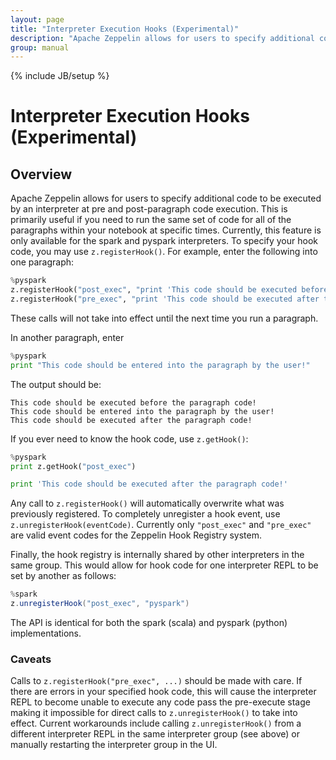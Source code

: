 ```yaml
---
layout: page
title: "Interpreter Execution Hooks (Experimental)"
description: "Apache Zeppelin allows for users to specify additional code to be executed by an interpreter at pre and post-paragraph code execution."
group: manual
---
```

<!--
Licensed under the Apache License, Version 2.0 (the "License");
you may not use this file except in compliance with the License.
You may obtain a copy of the License at

http://www.apache.org/licenses/LICENSE-2.0

Unless required by applicable law or agreed to in writing, software
distributed under the License is distributed on an "AS IS" BASIS,
WITHOUT WARRANTIES OR CONDITIONS OF ANY KIND, either express or implied.
See the License for the specific language governing permissions and
limitations under the License.
-->
{% include JB/setup %}

# Interpreter Execution Hooks (Experimental)

<div id="toc"></div>

## Overview

Apache Zeppelin allows for users to specify additional code to be executed by an interpreter at pre and post-paragraph code execution.
This is primarily useful if you need to run the same set of code for all of the paragraphs within your notebook at specific times.
Currently, this feature is only available for the spark and pyspark interpreters.
To specify your hook code, you may use `z.registerHook()`. 
For example, enter the following into one paragraph:

```python
%pyspark
z.registerHook("post_exec", "print 'This code should be executed before the parapgraph code!'")
z.registerHook("pre_exec", "print 'This code should be executed after the paragraph code!'")
```

These calls will not take into effect until the next time you run a paragraph. 


In another paragraph, enter

```python
%pyspark
print "This code should be entered into the paragraph by the user!"
```

The output should be:

```
This code should be executed before the paragraph code!
This code should be entered into the paragraph by the user!
This code should be executed after the paragraph code!
```

If you ever need to know the hook code, use `z.getHook()`:

```python
%pyspark
print z.getHook("post_exec")

print 'This code should be executed after the paragraph code!'
```
Any call to `z.registerHook()` will automatically overwrite what was previously registered.
To completely unregister a hook event, use `z.unregisterHook(eventCode)`.
Currently only `"post_exec"` and `"pre_exec"` are valid event codes for the Zeppelin Hook Registry system.

Finally, the hook registry is internally shared by other interpreters in the same group.
This would allow for hook code for one interpreter REPL to be set by another as follows:

```scala
%spark
z.unregisterHook("post_exec", "pyspark")
```

The API is identical for both the spark (scala) and pyspark (python) implementations.

### Caveats
Calls to `z.registerHook("pre_exec", ...)` should be made with care. If there are errors in your specified hook code, this will cause the interpreter REPL to become unable to execute any code pass the pre-execute stage making it impossible for direct calls to `z.unregisterHook()` to take into effect. Current workarounds include calling `z.unregisterHook()` from a different interpreter REPL in the same interpreter group (see above) or manually restarting the interpreter group in the UI. 

